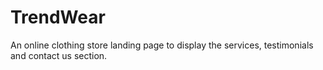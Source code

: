 # TrendWear
An online clothing store landing page to display the services, testimonials and contact us section.

